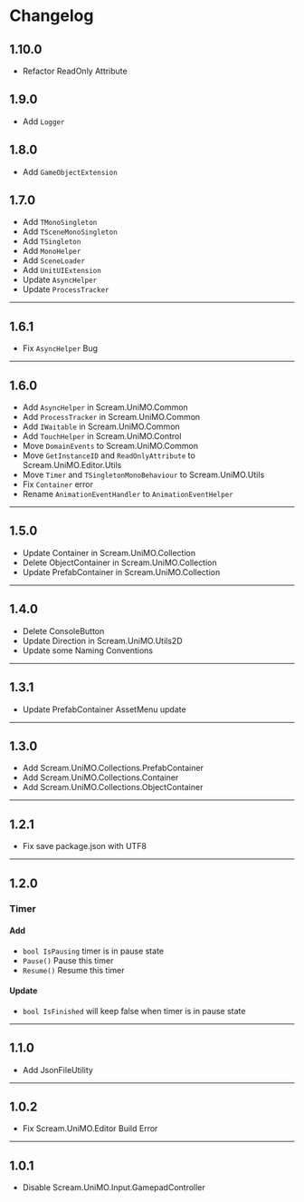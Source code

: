 # Changelog

## 1.10.0

- Refactor ReadOnly Attribute

## 1.9.0

- Add `Logger`

## 1.8.0

- Add `GameObjectExtension`

## 1.7.0

- Add `TMonoSingleton`
- Add `TSceneMonoSingleton`
- Add `TSingleton`
- Add `MonoHelper`
- Add `SceneLoader`
- Add `UnitUIExtension`
- Update `AsyncHelper`
- Update `ProcessTracker`

---

## 1.6.1

- Fix `AsyncHelper` Bug

---

## 1.6.0

- Add `AsyncHelper` in Scream.UniMO.Common
- Add `ProcessTracker` in Scream.UniMO.Common
- Add `IWaitable` in Scream.UniMO.Common
- Add `TouchHelper` in Scream.UniMO.Control
- Move `DomainEvents` to Scream.UniMO.Common
- Move `GetInstanceID` and `ReadOnlyAttribute` to Scream.UniMO.Editor.Utils
- Move `Timer` and `TSingletonMonoBehaviour` to Scream.UniMO.Utils
- Fix `Container` error
- Rename `AnimationEventHandler` to `AnimationEventHelper`

---

## 1.5.0

- Update Container in Scream.UniMO.Collection
- Delete ObjectContainer in Scream.UniMO.Collection
- Update PrefabContainer in Scream.UniMO.Collection

---

## 1.4.0

- Delete ConsoleButton
- Update Direction in Scream.UniMO.Utils2D
- Update some Naming Conventions

---

## 1.3.1

- Update PrefabContainer AssetMenu update

---

## 1.3.0

- Add Scream.UniMO.Collections.PrefabContainer
- Add Scream.UniMO.Collections.Container
- Add Scream.UniMO.Collections.ObjectContainer

---

## 1.2.1

- Fix save package.json with UTF8

---

## 1.2.0

### Timer

#### Add

- `bool IsPausing` timer is in pause state
- `Pause()` Pause this timer
- `Resume()` Resume this timer

#### Update

- `bool IsFinished` will keep false when timer is in pause state

---

## 1.1.0

- Add JsonFileUtility

---

## 1.0.2

- Fix Scream.UniMO.Editor Build Error

---

## 1.0.1

- Disable Scream.UniMO.Input.GamepadController
